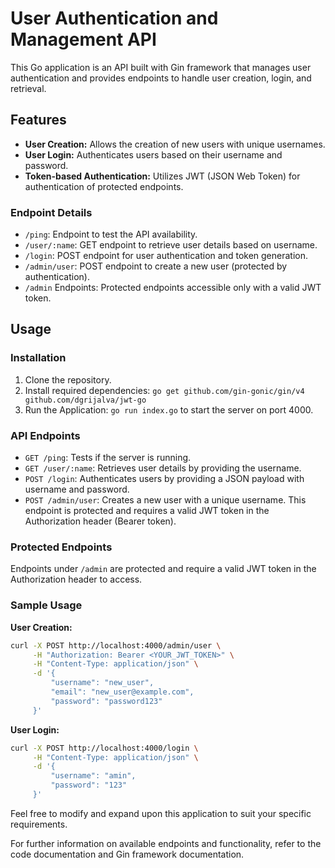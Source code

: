 # User Authentication and Management API

This Go application is an API built with Gin framework that manages user authentication and provides endpoints to handle user creation, login, and retrieval.

## Features

- **User Creation:** Allows the creation of new users with unique usernames.
- **User Login:** Authenticates users based on their username and password.
- **Token-based Authentication:** Utilizes JWT (JSON Web Token) for authentication of protected endpoints.

### Endpoint Details

- `/ping`: Endpoint to test the API availability.
- `/user/:name`: GET endpoint to retrieve user details based on username.
- `/login`: POST endpoint for user authentication and token generation.
- `/admin/user`: POST endpoint to create a new user (protected by authentication).
- `/admin` Endpoints: Protected endpoints accessible only with a valid JWT token.

## Usage

### Installation

1. Clone the repository.
2. Install required dependencies: `go get github.com/gin-gonic/gin/v4 github.com/dgrijalva/jwt-go`
3. Run the Application: `go run index.go` to start the server on port 4000.

### API Endpoints

- `GET /ping`: Tests if the server is running.
- `GET /user/:name`: Retrieves user details by providing the username.
- `POST /login`: Authenticates users by providing a JSON payload with username and password.
- `POST /admin/user`: Creates a new user with a unique username. This endpoint is protected and requires a valid JWT token in the Authorization header (Bearer token).

### Protected Endpoints

Endpoints under `/admin` are protected and require a valid JWT token in the Authorization header to access.


### Sample Usage

**User Creation:**
```bash
curl -X POST http://localhost:4000/admin/user \
     -H "Authorization: Bearer <YOUR_JWT_TOKEN>" \
     -H "Content-Type: application/json" \
     -d '{
         "username": "new_user",
         "email": "new_user@example.com",
         "password": "password123"
     }'
```

**User Login:**
```bash
curl -X POST http://localhost:4000/login \
     -H "Content-Type: application/json" \
     -d '{
         "username": "amin",
         "password": "123"
     }'
```

Feel free to modify and expand upon this application to suit your specific requirements.

For further information on available endpoints and functionality, refer to the code documentation and Gin framework documentation.
